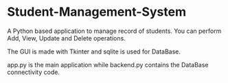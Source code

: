 # Student-Management-System
A Python based application to manage record of students.
You can perform Add, View, Update and Delete operations.

The GUI is made with Tkinter and sqlite is used for DataBase.

app.py is the main application while backend.py contains the DataBase connectivity code.
